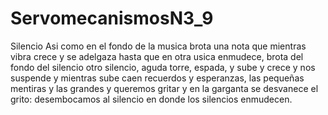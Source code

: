 # ServomecanismosN3_9
Silencio
Asi como en el fondo de la musica brota una nota
que mientras vibra crece y se adelgaza
hasta que en otra usica enmudece, brota del fondo del silencio
otro silencio, aguda torre, espada, y sube y crece y nos suspende
y mientras sube caen recuerdos y esperanzas, las pequeñas mentiras y las grandes
y queremos gritar y en la garganta se desvanece el grito:
desembocamos al silencio en donde los silencios enmudecen.

